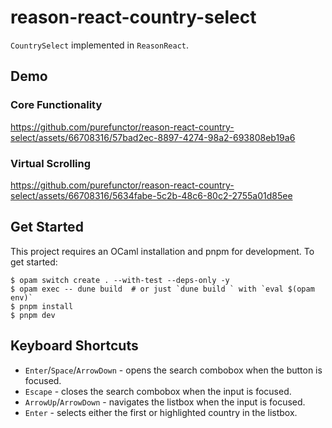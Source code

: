 # reason-react-country-select

`CountrySelect` implemented in `ReasonReact`.

## Demo

### Core Functionality

https://github.com/purefunctor/reason-react-country-select/assets/66708316/57bad2ec-8897-4274-98a2-693808eb19a6

### Virtual Scrolling

https://github.com/purefunctor/reason-react-country-select/assets/66708316/5634fabe-5c2b-48c6-80c2-2755a01d85ee

## Get Started

This project requires an OCaml installation and pnpm for development. To get started: 

```shell
$ opam switch create . --with-test --deps-only -y
$ opam exec -- dune build  # or just `dune build ` with `eval $(opam env)`
$ pnpm install
$ pnpm dev
```

## Keyboard Shortcuts

* `Enter`/`Space`/`ArrowDown` - opens the search combobox when the button is focused.
* `Escape` - closes the search combobox when the input is focused.
* `ArrowUp`/`ArrowDown` - navigates the listbox when the input is focused.
* `Enter` - selects either the first or highlighted country in the listbox.
